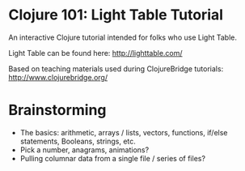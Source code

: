 # Clojure 101: Light Table Tutorial
An interactive Clojure tutorial intended for folks who use Light Table.

Light Table can be found here:
http://lighttable.com/

Based on teaching materials used during ClojureBridge tutorials:
http://www.clojurebridge.org/

# Brainstorming 
- The basics: arithmetic, arrays / lists, vectors, functions, if/else statements, Booleans, strings, etc.
- Pick a number, anagrams, animations?
- Pulling columnar data from a single file / series of files?

